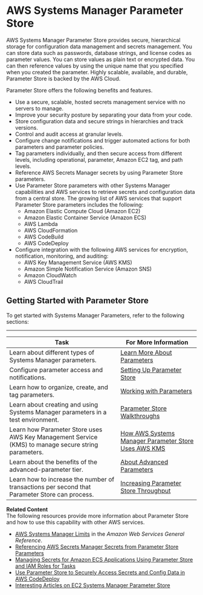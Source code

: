 # AWS Systems Manager Parameter Store<a name="systems-manager-parameter-store"></a>

AWS Systems Manager Parameter Store provides secure, hierarchical storage for configuration data management and secrets management\. You can store data such as passwords, database strings, and license codes as parameter values\. You can store values as plain text or encrypted data\. You can then reference values by using the unique name that you specified when you created the parameter\. Highly scalable, available, and durable, Parameter Store is backed by the AWS Cloud\. 

Parameter Store offers the following benefits and features\.
+ Use a secure, scalable, hosted secrets management service with no servers to manage\.
+ Improve your security posture by separating your data from your code\.
+ Store configuration data and secure strings in hierarchies and track versions\.
+ Control and audit access at granular levels\.
+ Configure change notifications and trigger automated actions for both parameters and parameter policies\.
+ Tag parameters individually, and then secure access from different levels, including operational, parameter, Amazon EC2 tag, and path levels\. 
+ Reference AWS Secrets Manager secrets by using Parameter Store parameters\.
+ Use Parameter Store parameters with other Systems Manager capabilities and AWS services to retrieve secrets and configuration data from a central store\. The growing list of AWS services that support Parameter Store parameters includes the following:
  + Amazon Elastic Compute Cloud \(Amazon EC2\)
  + Amazon Elastic Container Service \(Amazon ECS\)
  + AWS Lambda
  + AWS CloudFormation
  + AWS CodeBuild
  + AWS CodeDeploy
+ Configure integration with the following AWS services for encryption, notification, monitoring, and auditing:
  + AWS Key Management Service \(AWS KMS\)
  + Amazon Simple Notification Service \(Amazon SNS\)
  + Amazon CloudWatch
  + AWS CloudTrail

## Getting Started with Parameter Store<a name="sysman-paramstore-gs"></a>

To get started with Systems Manager Parameters, refer to the following sections:


****  

| Task | For More Information | 
| --- | --- | 
|  Learn about different types of Systems Manager parameters\.  |  [Learn More About Parameters](sysman-paramstore-about.md)  | 
|  Configure parameter access and notifications\.  |  [Setting Up Parameter Store](sysman-paramstore-settingup.md)  | 
|  Learn how to organize, create, and tag parameters\.  |  [Working with Parameters](sysman-paramstore-working.md)  | 
|  Learn about creating and using Systems Manager parameters in a test environment\.  |  [Parameter Store Walkthroughs](sysman-paramstore-walk.md)  | 
|  Learn how Parameter Store uses AWS Key Management Service \(KMS\) to manage secure string parameters\.  |  [How AWS Systems Manager Parameter Store Uses AWS KMS](https://docs.aws.amazon.com/kms/latest/developerguide/services-parameter-store.html)  | 
|  Learn about the benefits of the advanced\-parameter tier\.  |  [About Advanced Parameters](parameter-store-advanced-parameters.md)  | 
|  Learn how to increase the number of transactions per second that Parameter Store can process\.  |  [Increasing Parameter Store Throughput](parameter-store-throughput.md)  | 

**Related Content**  
The following resources provide more information about Parameter Store and how to use this capability with other AWS services\.
+ [AWS Systems Manager Limits](https://docs.aws.amazon.com/general/latest/gr/aws_service_limits.html#limits_ssm) in the *Amazon Web Services General Reference*\.
+ [Referencing AWS Secrets Manager Secrets from Parameter Store Parameters](integration-ps-secretsmanager.md)
+ [Managing Secrets for Amazon ECS Applications Using Parameter Store and IAM Roles for Tasks](http://aws.amazon.com/blogs/compute/managing-secrets-for-amazon-ecs-applications-using-parameter-store-and-iam-roles-for-tasks/)
+ [Use Parameter Store to Securely Access Secrets and Config Data in AWS CodeDeploy](http://aws.amazon.com/blogs/mt/use-parameter-store-to-securely-access-secrets-and-config-data-in-aws-codedeploy/)
+ [Interesting Articles on EC2 Systems Manager Parameter Store](http://aws.amazon.com/blogs/mt/interesting-articles-on-ec2-systems-manager-parameter-store/)